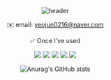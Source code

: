 <div align="center">
  
![header](https://capsule-render.vercel.app/api?type=soft&text=Hello!&color=50bcdf)<br>

  ✉️ email: yeojun0216@naver.com

✅ Once I've used

  <div>
        <img src="https://img.shields.io/badge/html5-E34F26?style=flat-square&logo=html5&logoColor=white"> 
        <img src="https://img.shields.io/badge/css-1572B6?style=flat-square&logo=css3&logoColor=white"> 
        <img src="https://img.shields.io/badge/javascript-F7DF1E?style=flat-square&logo=javascript&logoColor=black"> 
        <img src="https://img.shields.io/badge/react-50bcdf?style=flat-square&logo=react&logoColor=white">
        <img src="https://img.shields.io/badge/typescript-11264f?style=flat-square&logo=typescript&logoColor=white">
    </div>


![Anurag's GitHub stats](https://github-readme-stats.vercel.app/api?username=yj0216&theme=dark&show_icons=true)
</div>
